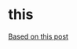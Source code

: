 # this

[Based on this post](https://www.geepawhill.org/2021/09/29/many-more-much-smaller-steps-first-sketch/)